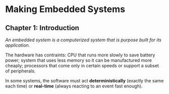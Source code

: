
#  Making Embedded Systems

## Chapter 1: Introduction

*An embedded system is a computerized system that is purpose built for its application.*

The hardware has contraints: CPU that runs more slowly to save battery power; system that uses less memory so it can be manufactured more cheaply; processors that come only in certain speeds or support a subset of peripherals.

In some systems, the software must act **deterministically** (exactly the same each time) or **real-time** (always reacting to an event fast enough).
